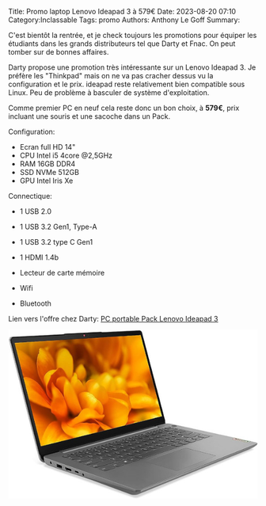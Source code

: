 Title: Promo laptop Lenovo Ideapad 3 à 579€
Date: 2023-08-20 07:10
Category:Inclassable
Tags: promo
Authors: Anthony Le Goff
Summary:

C'est bientôt la rentrée, et je check toujours les promotions pour équiper les étudiants dans les grands distributeurs tel que Darty et Fnac. On peut tomber sur de bonnes affaires.

Darty propose une promotion très intéressante sur un Lenovo Ideapad 3. Je préfère les "Thinkpad" mais on ne va pas cracher dessus vu la configuration et le prix. ideapad reste relativement bien compatible sous Linux. Peu de problème à basculer de système d'exploitation.

Comme premier PC en neuf cela reste donc un bon choix, à **579€**, prix incluant une souris et une sacoche dans un Pack. 

Configuration:

* Ecran full HD 14"
* CPU Intel i5 4core @2,5GHz
* RAM 16GB DDR4
* SSD NVMe 512GB
* GPU Intel Iris Xe

Connectique:

	
* 1 USB 2.0
* 1 USB 3.2 Gen1, Type-A
* 1 USB 3.2 type C Gen1
* 1 HDMI 1.4b
* Lecteur de carte mémoire

* Wifi 
* Bluetooth

Lien vers l'offre chez Darty: [PC portable Pack Lenovo Ideapad 3](https://www.darty.com/nav/achat/informatique/ordinateur_portable-portable/portable/lenovo_pck_ip3_14_i5_16_512.html#product_description)

![ideapad](images/ideapad.jpg)
